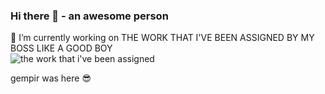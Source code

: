 ### Hi there 👋 - an awesome person

<!--
**5E7EN/5E7EN** is a ✨ _special_ ✨ repository because its `README.md` (this file) appears on your GitHub profile.

Here are some ideas to get you started:

- 🔭 I’m currently working on ...
- 🌱 I’m currently learning ...
- 👯 I’m looking to collaborate on ...
- 🤔 I’m looking for help with ...
- 💬 Ask me about ...
- 📫 How to reach me: ...
- 😄 Pronouns: ...
- ⚡ Fun fact: ...
-->

🔭 I’m currently working on THE WORK THAT I'VE BEEN ASSIGNED BY MY BOSS LIKE A GOOD BOY  
![the work that i've been assigned](https://cdn.discordapp.com/emojis/770060366477918208.gif?v=1)

gempir was here 😎

